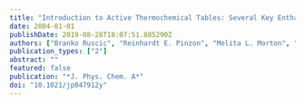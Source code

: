 ```yaml
---
title: "Introduction to Active Thermochemical Tables: Several Key Enthalpies of Formation Revisited"
date: 2004-01-01
publishDate: 2019-08-28T18:07:51.885290Z
authors: ["Branko Ruscic", "Reinhardt E. Pinzon", "Melita L. Morton", "Gregor von Laszevski", "Sandra J. Bittner", "Sandeep G. Nijsure", "Kaizar A. Amin", "Michael Minkoff", "Albert F. Wagner"]
publication_types: ["2"]
abstract: ""
featured: false
publication: "*J. Phys. Chem. A*"
doi: "10.1021/jp047912y"
---
```



